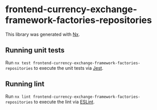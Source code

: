 # frontend-currency-exchange-framework-factories-repositories

This library was generated with [Nx](https://nx.dev).

## Running unit tests

Run `nx test frontend-currency-exchange-framework-factories-repositories` to execute the unit tests via [Jest](https://jestjs.io).

## Running lint

Run `nx lint frontend-currency-exchange-framework-factories-repositories` to execute the lint via [ESLint](https://eslint.org/).
